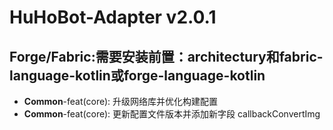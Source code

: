 # HuHoBot-Adapter v2.0.1

## Forge/Fabric:需要安装前置：architectury和fabric-language-kotlin或forge-language-kotlin

- **Common**-feat(core): 升级网络库并优化构建配置
- **Common**-feat(core): 更新配置文件版本并添加新字段 callbackConvertImg

